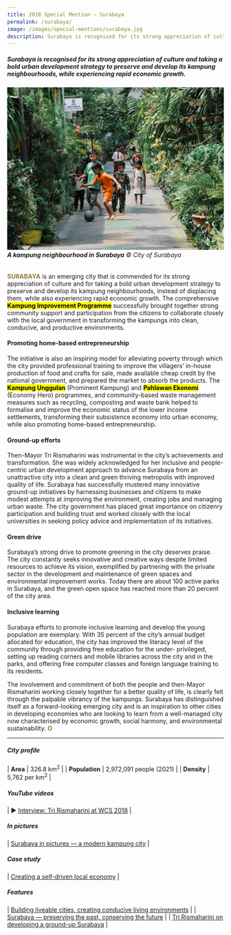 ```yaml
---
title: 2018 Special Mention — Surabaya
permalink: /surabaya/
image: /images/special-mentions/surabaya.jpg
description: Surabaya is recognised for its strong appreciation of culture and taking a bold urban development strategy to preserve and develop its kampung neighbourhoods, while experiencing rapid economic growth.
---
```


##### Surabaya is recognised for its strong appreciation of culture and taking a bold urban development strategy to preserve and develop its kampung neighbourhoods, while experiencing rapid economic growth.

###### ![Surabaya Kampung](/images/special-mentions/surabaya.jpg)**A kampung neighbourhood in Surabaya** © City of Surabaya

<b><font color="#967942">SURABAYA</font></b> is an emerging city that is commended for its strong appreciation of culture and for taking a bold urban development strategy to preserve and develop its kampung neighbourhoods, instead of displacing them, while also experiencing rapid economic growth. The comprehensive **<mark>Kampung Improvement Programme</mark>** successfully brought together strong community support and participation from the citizens to collaborate closely with the local government in transforming the kampungs into clean, conducive, and productive environments. 

#### **Promoting home-based entrepreneurship**

The initiative is also an inspiring model for alleviating poverty through which the city provided professional training to improve the villagers’ in-house production of food and crafts for sale, made available cheap credit by the national government, and prepared the market to absorb the products. The **<mark>Kampung Unggulan</mark>** (Prominent Kampung) and **<mark>Pahlawan Ekonomi</mark>** (Economy Hero) programmes, and community-based waste management measures such as recycling, composting and waste bank helped to formalise and improve the economic status of the lower income settlements, transforming their subsistence economy into urban economy, while also promoting home-based entrepreneurship. 

#### **Ground-up efforts**

Then-Mayor Tri Rismaharini was instrumental in the city’s achievements and transformation. She was widely acknowledged for her inclusive and people-centric urban development approach to advance Surabaya from an unattractive city into a clean and green thriving metropolis with improved quality of life. Surabaya has successfully mustered many innovative ground-up initiatives by harnessing businesses and citizens to make modest attempts at improving the environment, creating jobs and managing urban waste. The city government has placed great importance on citizenry participation and building trust and worked closely with the local universities in seeking policy advice and implementation of its initiatives. 

#### **Green drive**

Surabaya’s strong drive to promote greening in the city deserves praise. The city constantly seeks innovative and creative ways despite limited resources to achieve its vision, exemplified by partnering with the private sector in the development and maintenance of green spaces and environmental improvement works. Today there are about 100 active parks in Surabaya, and the green open space has reached more than 20 percent of the city area. 

#### **Inclusive learning**

Surabaya efforts to promote inclusive learning and develop the young population are exemplary. With 35 percent of the city’s annual budget allocated for education, the city has improved the literacy level of the community through providing free education for the under- privileged, setting up reading corners and mobile libraries across the city and in the parks, and offering free computer classes and foreign language training to its residents. 

The involvement and commitment of both the people and then-Mayor Rismaharini working closely together for a better quality of life, is clearly felt through the palpable vibrancy of the kampungs. Surabaya has distinguished itself as a forward-looking emerging city and is an inspiration to other cities in developing economies who are looking to learn from a well-managed city now characterised by economic growth, social harmony, and environmental sustainability. **<font color="#967942">O</font>** 

---

##### **City profile** 

| **Area** | 326.8 km<sup>2</sup> |
| **Population** | 2,972,091 people (2021) | 
| **Density** | 5,762 per km<sup>2</sup> |

##### **YouTube videos** 

| ▶️ [Interview: Tri Rismaharini at WCS 2018](https://youtu.be/PeJOmIZsSY4) |

##### **In pictures** 

| [Surabaya in pictures — a modern kampung city](/resources/in-pictures/surabaya/) |

##### **Case study** 

| [Creating a self-driven local economy](/resources/case-studies/creating-self-driven-local-economy/) |

##### **Features** 

| [Building liveable cities, creating conducive living environments](/resources/features/building-liveable-cities/) |
| [Surabaya — preserving the past, conserving the future](/resources/features/preserving-past-conserving-future/) |
| [Tri Rismaharini on developing a ground-up Surabaya](/resources/features/developing-groundup-surabaya/) |
